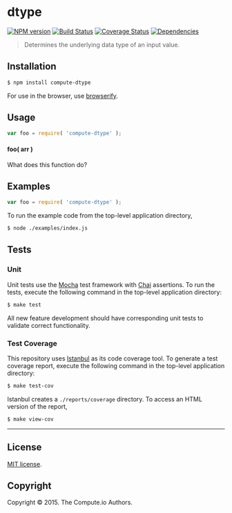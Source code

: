 dtype
===
[![NPM version][npm-image]][npm-url] [![Build Status][travis-image]][travis-url] [![Coverage Status][coveralls-image]][coveralls-url] [![Dependencies][dependencies-image]][dependencies-url]

> Determines the underlying data type of an input value.


## Installation

``` bash
$ npm install compute-dtype
```

For use in the browser, use [browserify](https://github.com/substack/node-browserify).


## Usage

``` javascript
var foo = require( 'compute-dtype' );
```

#### foo( arr )

What does this function do?


## Examples

``` javascript
var foo = require( 'compute-dtype' );
```

To run the example code from the top-level application directory,

``` bash
$ node ./examples/index.js
```


## Tests

### Unit

Unit tests use the [Mocha](http://mochajs.org/) test framework with [Chai](http://chaijs.com) assertions. To run the tests, execute the following command in the top-level application directory:

``` bash
$ make test
```

All new feature development should have corresponding unit tests to validate correct functionality.


### Test Coverage

This repository uses [Istanbul](https://github.com/gotwarlost/istanbul) as its code coverage tool. To generate a test coverage report, execute the following command in the top-level application directory:

``` bash
$ make test-cov
```

Istanbul creates a `./reports/coverage` directory. To access an HTML version of the report,

``` bash
$ make view-cov
```


---
## License

[MIT license](http://opensource.org/licenses/MIT).


## Copyright

Copyright &copy; 2015. The Compute.io Authors.


[npm-image]: http://img.shields.io/npm/v/compute-dtype.svg
[npm-url]: https://npmjs.org/package/compute-dtype

[travis-image]: http://img.shields.io/travis/compute-io/dtype/master.svg
[travis-url]: https://travis-ci.org/compute-io/dtype

[coveralls-image]: https://img.shields.io/coveralls/compute-io/dtype/master.svg
[coveralls-url]: https://coveralls.io/r/compute-io/dtype?branch=master

[dependencies-image]: http://img.shields.io/david/compute-io/dtype.svg
[dependencies-url]: https://david-dm.org/compute-io/dtype

[dev-dependencies-image]: http://img.shields.io/david/dev/compute-io/dtype.svg
[dev-dependencies-url]: https://david-dm.org/dev/compute-io/dtype

[github-issues-image]: http://img.shields.io/github/issues/compute-io/dtype.svg
[github-issues-url]: https://github.com/compute-io/dtype/issues
